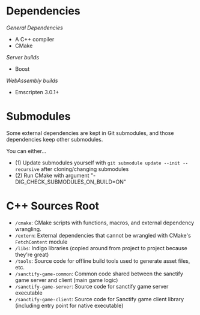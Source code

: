 # Dependencies

_General Dependencies_
* A C++ compiler
* CMake

_Server builds_
* Boost

_WebAssembly builds_
* Emscripten 3.0.1+

# Submodules

Some external dependencies are kept in Git submodules, and those dependencies keep other submodules.

You can either...
- (1) Update submodules yourself with `git submodule update --init --recursive` after cloning/changing submodules
- (2) Run CMake with argument "-DIG_CHECK_SUBMODULES_ON_BUILD=ON"

# C++ Sources Root

- `/cmake`: CMake scripts with functions, macros, and external dependency wrangling.
- `/extern`: External dependencies that cannot be wrangled with CMake's `FetchContent` module
- `/libs`: Indigo libraries (copied around from project to project because they're great)
- `/tools`: Source code for offline build tools used to generate asset files, etc.
- `/sanctify-game-common`: Common code shared between the sanctify game server and client (main game logic)
- `/sanctify-game-server`: Source code for sanctify game server executable
- `/sanctify-game-client`: Source code for Sanctify game client library (including entry point for native executable)